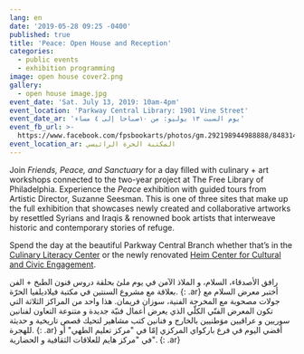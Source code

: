 ```yaml
---
lang: en
date: '2019-05-28 09:25 -0400'
published: true
title: 'Peace: Open House and Reception'
categories:
  - public events
  - exhibition programming
image: open house cover2.png
gallery:
  - open house image.jpg
event_date: 'Sat. July 13, 2019: 10am-4pm'
event_location: 'Parkway Central Library: 1901 Vine Street'
event_date_ar: 'يوم السبت ١٣ يوليو: من ١٠صباحا إلى ٤ مساء'
event_fb_url: >-
  https://www.facebook.com/fpsbookarts/photos/gm.292198944988888/848314058855298/?type=3&theater
event_location_ar: المكتبة الحرة الرائيسي
---
```

Join _Friends, Peace, and Sanctuary_ for a day filled with culinary + art workshops connected to the two-year project at The Free Library of Philadelphia. Experience the _Peace_ exhibition with guided tours from Artistic Director, Suzanne Seesman. This is one of three sites that make up the full exhibition that showcases newly created and collaborative artworks by resettled Syrians and Iraqis & renowned book artists that interweave historic and contemporary stories of refuge. 

Spend the day at the beautiful Parkway Central Branch whether that’s in the [Culinary Literacy Center](https://libwww.freelibrary.org/programs/culinary/) or the newly renovated [Heim Center for Cultural and Civic Engagement](https://libwww.freelibrary.org/blog/post/3712).

رافق الأصدقاء، السلام، و الملاذ الآمن في يوم ملئ بحلقة دروس فنون الطبخ + الفن بعلاقة مع مشروع السنتين في مكتبة فيلاديلفيا الحرّة.
{: .ar}
أختبر معرض السلام مع جولات مصحوبة مع المخرجة الفنية، سوزان فريمان. هذا واحد من المراكز الثلاثة التي تكون المعرض الفنّي الكلّي الذي يعرض أعمال فنيّة جديدة و متنوعة التعاون لفنانين سوريين و عراقيين موَطنيين بالخارج و فنانين كتب مشاهير لتحيك قصص تاريخية و حديثة للهجرة.
{: .ar}
أقضي اليوم في فرع باركواي المركزي إمّا في "مركز تعليم الطهي" أو في "مركز هايم للعلاقات الثقافية و الحضارية".
{: .ar}

